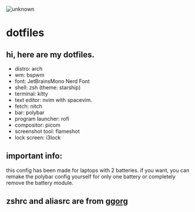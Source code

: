 ![unknown](https://user-images.githubusercontent.com/56086445/197809533-8c0d9438-d3ef-4f1e-a787-2a4d6faca73e.png)

# dotfiles
## hi, here are my dotfiles.
- distro:           arch
- wm:               bspwm
- font:             JetBrainsMono Nerd Font
- shell:            zsh (theme: starship)
- terminal:         kitty
- text editor:      nvim with spacevim.
- fetch:            nitch
- bar:              polybar
- program launcher: rofi
- compositor:       picom
- screenshot tool:  flameshot
- lock screen:      i3lock
## important info:
this config has been made for laptops with 2 batteries. if you want, 
you can remake the polybar config yourself for only one battery or
completely remove the battery module.
## zshrc and aliasrc are from [ggorg](https://github.com/GGORG0)
